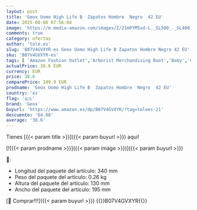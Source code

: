 ```yaml
---
layout: post
title: 'Geox Uomo High Life B  Zapatos Hombre  Negro  42 EU'
date: 2025-08-08 07:56:04
image: 'https://m.media-amazon.com/images/I/21mPYM5sd-L._SL500_._SL400_.jpg'
comments: true
category: ofertas
author: 'tole.es'
slug: 'B07V4GVXYR-es Geox Uomo High Life B Zapatos Hombre Negro 42 EU'
sku: 'B07V4GVXYR-es'
tags: [ 'Amazon Fashion Outlet','Arborist Merchandising Root','Baby','Compra 2, y obtén un 10% de descuento','Compra 2, y obtén un 10% de descuento_Shoes','Compre 2 y obtenga un 10 % de descuento','Compre 2 y obtenga un 10 % de descuento_Shoes1','ES MTBB Group 4','Men Top Brands Bestsellers','Mens Shoes','Moda','Moda Hombre','Self Service','Special Features Stores','Zapatillas casual para hombre','Zapatillas deportivas y de moda para hombre','Zapatos para hombre','c8538d25-3af9-48d3-aeff-5f3ce5572a36_0','c8538d25-3af9-48d3-aeff-5f3ce5572a36_2801','c8538d25-3af9-48d3-aeff-5f3ce5572a36_6301','c8538d25-3af9-48d3-aeff-5f3ce5572a36_6601','c8538d25-3af9-48d3-aeff-5f3ce5572a36_8401','geox','zapatos','🇪🇸', ]
actualPrice: 38.6 EUR
currency: EUR
price: 38.6
comparePrice: 109.9 EUR
prodname: 'Geox Uomo High Life B  Zapatos Hombre  Negro  42 EU'
country: 'es'
flag: '🇪🇸'
brand: 'Geox'
buyurl: 'https://www.amazon.es/dp/B07V4GVXYR/?tag=tolees-21'
descuento: '64.88'
average: '38.6'
---
```


Tienes [{{< param title >}}]({{< param buyurl >}}) aqui!

[![{{< param prodname >}}]({{< param image >}})]({{< param buyurl >}})

🔎:

- Longitud del paquete del artículo: 340 mm
- Peso del paquete del artículo: 0.26 kg
- Altura del paquete del artículo: 130 mm
- Ancho del paquete del artículo: 195 mm

[🛒 Comprar!!!]({{< param buyurl >}})
{{<world>}}B07V4GVXYR{{</world>}}
